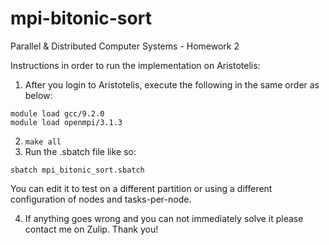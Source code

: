 # mpi-bitonic-sort
Parallel &amp; Distributed Computer Systems - Homework 2

Instructions in order to run the implementation on Aristotelis:

1) After you login to Aristotelis, execute the following in the same order as below:
```
module load gcc/9.2.0
module load openmpi/3.1.3
```
2) ```make all```
3) Run the .sbatch file like so:
```
sbatch mpi_bitonic_sort.sbatch
```
You can edit it to test on a different partition or using a different configuration of nodes and tasks-per-node.

4) If anything goes wrong and you can not immediately solve it please contact me on Zulip. Thank you!
